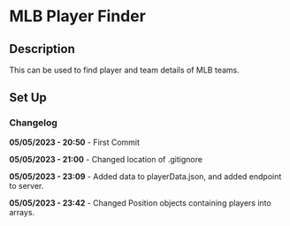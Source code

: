 # MLB Player Finder

## Description

This can be used to find player and team details of MLB teams.

## Set Up

### Changelog

**05/05/2023 - 20:50** - First Commit

**05/05/2023 - 21:00** - Changed location of .gitignore

**05/05/2023 - 23:09** - Added data to playerData.json, and added endpoint to server.

**05/05/2023 - 23:42** - Changed Position objects containing players into arrays.
